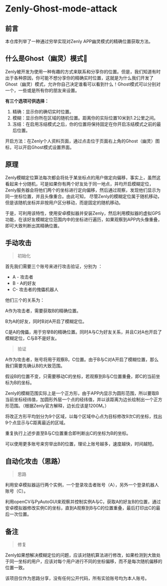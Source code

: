 # Zenly-Ghost-mode-attack

## 前言

本仓库列举了一种通过穷举实现对Zenly APP幽灵模式的精确位置获取方法。

## 什么是Ghost（幽灵）模式👻

Zenly被开发为使用一种有趣的方式来联系和分享你的位置。但是，我们知道有时出于各种原因，你可能不想分享你的精确实时位置，这就是为什么我们开发了Ghost（幽灵）模式，允许你自己决定谁看可以看到什么！Ghost模式可以分别对一个，一些或是所有你的朋友来设置。

**有三个选项可供选择：**

1. 精确：显示你的确切实时位置。
2. 模糊：显示你所在区域的随机位置。距离你的实际位置10米到1.2公里之间。
3. 冻结：在启用冻结模式之后，你的位置将保持固定在你开启冻结模式之前的最后位置。

开启方法：在Zenly个人资料页面，通过点击位于页面右上角的Ghost（幽灵）图标，可以开启Ghost模式设置界面。

## 原理

Zenly模糊定位算法每次都会将处于某坐标点的用户做定向偏移，事实上，虽然这看起来十分随机，可是如果你有两个好友处于同一地点，并均开启模糊定位，Zenly服务器会将他们两个的坐标进行定向偏移，然后通过观察，发现他们显示为同一坐标位置，并且头像重合。由此可知， 尽管Zenly的模糊定位属于随机移动，但是该随机坐标并非按用户区分移动，而是固定的随机移动。

于是，可利用该特性，使用安卓模拟器并安装Zenly，然后利用模拟器的虚拟GPS功能，在该好友模糊定位范围内中的坐标进行遍历，如果观察到APP内头像重叠，即可大致判断出其精确位置。

## 手动攻击

> 初始化

首先我们需要三个账号来进行攻击验证，分别为 ：

- A - 攻击者
- B - A的好友
- C- 攻击者的傀儡机器人

他们三个的关系为：

A作为攻击者，需要获取B的精确位置。

B为A的好友，同时B对A开启了模糊定位。

C是A的傀儡，用于穷举B的精确位置。同时A与C为好友关系，并且C对A也开启了模糊定位，C与B不是好友。

> 验证

A作为攻击者，账号将用于观察B，C位置。由于B与C对A开启了模糊位置，那么我们需要先确认B的大致范围。

假设B的位置不变，只需要移动C的坐标，若观察到B与C位置重叠，即C的当前坐标为B的坐标。

Zenly的模糊范围实际上是一个正方形，由于APP内显示为圆形范围，所以要取B当前坐标经纬值，加圆形外层一个点的经纬值，并以该距离为边长绘制出一个正方形范围。（根据Zenly官方解释，边长应该是1200M。）

将改正方形平均划分为9个区域，以每个区域中心点为目标修改9次C的坐标，找出9个点显示与C距离最近的区域。

重复执行上述步直至B与C位置重合即判断出C的坐标为B的坐标。

可以使用更多账号来穷举出B的位置，理论上账号越多，速度越快，时间越短。

## 自动化攻击（思路）

> 思路

利用安卓模拟器运行两个实例，一个登录攻击者账号（A），另外一个登录机器人账号（C）。

利用openCV与PyAutoGUI来观察并控制实例A与C，获取A的好友B的位置，通过安卓模拟器修改实例C的坐标，直到A观察到B与C的位置重叠，最后打印出C的最后一次位置。

## 备注

> 修复

Zenly如果想解决模糊定位的问题，应该对随机算法进行修改，如果检测到大致处于同一坐标的用户，应该对每个用户进行不同的坐标偏移，而不是每次随机偏移的位置一致。

该项目仅作为思路分享，没有任何公开代码，所有实验账号均为本人账号。

